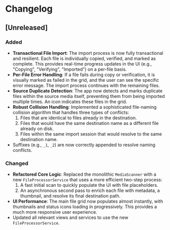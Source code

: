 # Changelog

## [Unreleased]

### Added
- **Transactional File Import**: The import process is now fully transactional and resilient. Each file is individually copied, verified, and marked as complete. This provides real-time progress updates in the UI (e.g., "Copying", "Verifying", "Imported") on a per-file basis.
- **Per-File Error Handling**: If a file fails during copy or verification, it is visually marked as failed in the grid, and the user can see the specific error message. The import process continues with the remaining files.
- **Source Duplicate Detection**: The app now detects and marks duplicate files within the source media itself, preventing them from being imported multiple times. An icon indicates these files in the grid.
- **Robust Collision Handling**: Implemented a sophisticated file-naming collision algorithm that handles three types of conflicts:
    1.  Files that are identical to files already in the destination.
    2.  Files that would have the same destination name as a different file already on disk.
    3.  Files within the same import session that would resolve to the same destination name.
- Suffixes (e.g., `_1`, `_2`) are now correctly appended to resolve naming conflicts.

### Changed
- **Refactored Core Logic**: Replaced the monolithic `MediaScanner` with a new `FileProcessorService` that uses a more efficient two-step process:
    1.  A fast initial scan to quickly populate the UI with file placeholders.
    2.  An asynchronous second pass to enrich each file with metadata, a thumbnail, and resolve its final destination path.
- **UI Performance**: The main file grid now populates almost instantly, with thumbnails and status icons loading in progressively. This provides a much more responsive user experience.
- Updated all relevant views and services to use the new `FileProcessorService`. 
